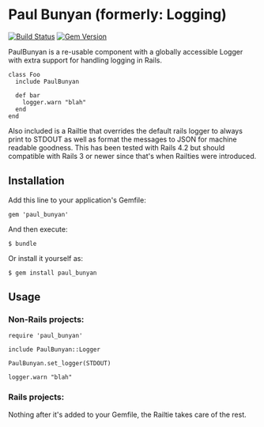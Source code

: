 # Paul Bunyan (formerly: Logging)

[![Build Status](https://secure.travis-ci.org/instructure/paul_bunyan.png)](http://travis-ci.org/instructure/paul_bunyan)
[![Gem Version](https://badge.fury.io/rb/paul_bunyan.svg)](https://rubygems.org/gems/paul_bunyan)

PaulBunyan is a re-usable component with a globally accessible Logger with extra
support for handling logging in Rails.

```
class Foo
  include PaulBunyan

  def bar
    logger.warn "blah"
  end
end
```

Also included is a Railtie that overrides the default rails logger to always
print to STDOUT as well as format the messages to JSON for machine readable
goodness. This has been tested with Rails 4.2 but should compatible with
Rails 3 or newer since that's when Railties were introduced.

## Installation

Add this line to your application's Gemfile:

    gem 'paul_bunyan'

And then execute:

    $ bundle

Or install it yourself as:

    $ gem install paul_bunyan

## Usage

### Non-Rails projects:

```
require 'paul_bunyan'

include PaulBunyan::Logger

PaulBunyan.set_logger(STDOUT)

logger.warn "blah"
```

### Rails projects:

Nothing after it's added to your Gemfile, the Railtie takes care of the rest.
